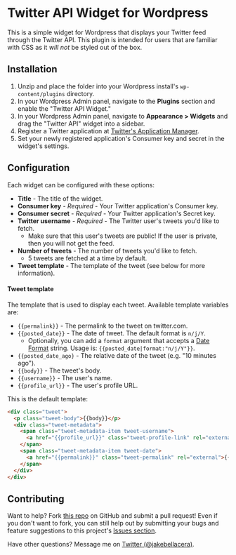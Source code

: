 # Twitter API Widget for Wordpress

This is a simple widget for Wordpress that displays your Twitter feed through the Twitter API. This plugin is intended for users that are familiar with CSS as it _will not_ be styled out of the box.

## Installation

1. Unzip and place the folder into your Wordpress install's `wp-content/plugins` directory.
2. In your Wordpress Admin panel, navigate to the **Plugins** section and enable the "Twitter API Widget."
3. In your Wordpress Admin panel, navigate to **Appearance > Widgets** and drag the "Twitter API" widget into a sidebar.
4. Register a Twitter application at [Twitter's Application Manager](https://apps.twitter.com/).
5. Set your newly registered application's Consumer key and secret in the widget's settings.

## Configuration

Each widget can be configured with these options:

* **Title** - The title of the widget.
* **Consumer key** - _Required_ - Your Twitter application's Consumer key.
* **Consumer secret** - _Required_ - Your Twitter application's Secret key.
* **Twitter username** - _Required_ - The Twitter user's tweets you'd like to fetch.
    * Make sure that this user's tweets are public! If the user is private, then you will not get the feed.
* **Number of tweets** - The number of tweets you'd like to fetch.
    * 5 tweets are fetched at a time by default.
* **Tweet template** - The template of the tweet (see below for more information).

#### Tweet template

The template that is used to display each tweet. Available template variables are:

* `{{permalink}}` - The permalink to the tweet on twitter.com.
* `{{posted_date}}` - The date of tweet. The default format is `n/j/Y`.
    * Optionally, you can add a `format` argument that accepts a [Date Format][php-doc-date-format] string. Usage is: `{{posted_date|format:"n/j/Y"}}`.
* `{{posted_date_ago}` - The relative date of the tweet (e.g. "10 minutes ago").
* `{{body}}` - The tweet's body.
* `{{username}}` - The user's name.
* `{{profile_url}}` - The user's profile URL.

This is the default template:

```html
<div class="tweet">
  <p class="tweet-body">{{body}}</p>
  <div class="tweet-metadata">
    <span class="tweet-metadata-item tweet-username">
      <a href="{{profile_url}}" class="tweet-profile-link" rel="external">{{username}}</a>
    </span>
    <span class="tweet-metadata-item tweet-date">
      <a href="{{permalink}}" class="tweet-permalink" rel="external">{{posted_date_ago}}</a>
    </span>
  </div>
</div>
```

## Contributing

Want to help? Fork [this repo][repo-url] on GitHub and submit a pull request! Even if you don't want to fork, you can still help out by submitting your bugs and feature suggestions to this project's [Issues section][repo-issues].

Have other questions? Message me on [Twitter (@jakebellacera)][twitter-url].

[repo-url]: https://github.com/jakebellacera/wordpress-twitter-api-widget
[repo-releases]: https://github.com/jakebellacera/wordpress-twitter-api-widget/releases
[repo-issues]: https://github.com/jakebellacera/wordpress-twitter-api-widget/issues
[twitter-url]: https://twitter.com/jakebellacera
[php-doc-date-format]: http://php.net/manual/en/function.date.php
